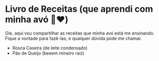 # Livro de Receitas (que aprendi com minha avó :older_woman::heart:)

Oie, aqui vou compartilhar as receitas que minha avó está me ensinando. Fique a vontade para fazê-las, e qualquer dúvida pode me chamar.

* Rosca Caseira (de leite condensado)
* Pão de Queijo (beeem mineiro raiz)



